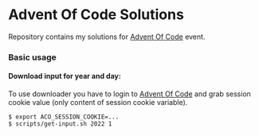 # Advent Of Code Solutions

Repository contains my solutions for [Advent Of Code](https://adventofcode.com/) event.

### Basic usage

#### Download input for year and day:
To use downloader you have to login to [Advent Of Code](https://adventofcode.com/)
and grab session cookie value (only content of session cookie variable).
```shell
$ export ACO_SESSION_COOKIE=...
$ scripts/get-input.sh 2022 1
```
